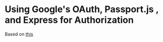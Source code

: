 # Using Google's OAuth, Passport.js , and Express for Authorization 

Based on [this](https://dev.to/mlittle17/using-google-s-oauth-passport-js-and-express-for-authorization-part-1-4i39?signin=true)
